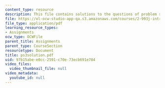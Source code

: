 ```yaml
---
content_type: resource
description: This file contains solutions to the questions of problem set 3.
file: https://ol-ocw-studio-app-qa.s3.amazonaws.com/courses/2-993j-introduction-to-numerical-analysis-for-engineering-13-002j-spring-2005/97b15abee0cc2591c70e73ecb691e784_ps3solution.pdf
file_type: application/pdf
learning_resource_types:
- Assignments
ocw_type: OCWFile
parent_title: Assignments
parent_type: CourseSection
resourcetype: Document
title: ps3solution.pdf
uid: 97b15abe-e0cc-2591-c70e-73ecb691e784
video_files:
  video_thumbnail_file: null
video_metadata:
  youtube_id: null
---
```

